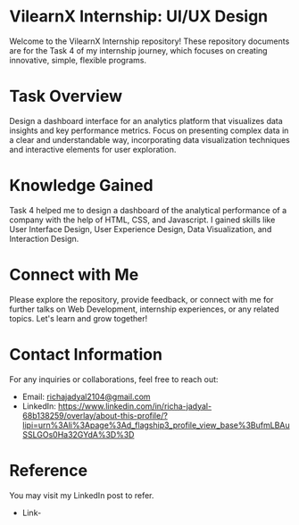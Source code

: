 # VilearnX Internship: UI/UX Design
Welcome to the VilearnX Internship repository! These repository documents are for the Task 4 of my internship journey, which focuses on creating innovative, simple, flexible programs.

# Task Overview
Design a dashboard interface for an analytics platform that visualizes data insights and key performance metrics. Focus on presenting complex data in a clear and understandable way, incorporating data visualization techniques and interactive elements for user exploration.

# Knowledge Gained
Task 4 helped me to design a dashboard of the analytical performance of a company with the help of HTML, CSS, and Javascript. I gained skills like User Interface Design, User Experience Design, Data Visualization, and Interaction Design.

# Connect with Me
Please explore the repository, provide feedback, or connect with me for further talks on Web Development, internship experiences, or any related topics. Let's learn and grow together!

# Contact Information
For any inquiries or collaborations, feel free to reach out:
* Email: richajadyal2104@gmail.com
* LinkedIn: https://www.linkedin.com/in/richa-jadyal-68b138259/overlay/about-this-profile/?lipi=urn%3Ali%3Apage%3Ad_flagship3_profile_view_base%3BufmLBAuSSLGOs0Ha32GYdA%3D%3D
  
# Reference
You may visit my LinkedIn post to refer.
* Link-
